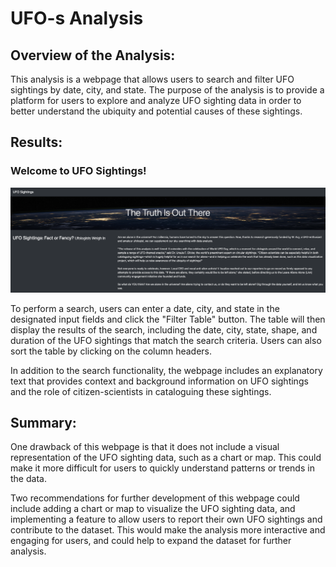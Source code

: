 # UFO-s Analysis

## Overview of the Analysis:

This analysis is a webpage that allows users to search and filter UFO sightings by date, city, and state. The purpose of the analysis is to provide a platform for users to explore and analyze UFO sighting data in order to better understand the ubiquity and potential causes of these sightings.

## Results:

### Welcome to UFO Sightings!

![Pic 1](https://github.com/Hanzian/UFO-s/blob/main/Scrennshots/Screenshot%202023-01-03%20at%2010.38.08%20AM.png)

To perform a search, users can enter a date, city, and state in the designated input fields and click the "Filter Table" button. The table will then display the results of the search, including the date, city, state, shape, and duration of the UFO sightings that match the search criteria. Users can also sort the table by clicking on the column headers.

In addition to the search functionality, the webpage includes an explanatory text that provides context and background information on UFO sightings and the role of citizen-scientists in cataloguing these sightings.

## Summary:

One drawback of this webpage is that it does not include a visual representation of the UFO sighting data, such as a chart or map. This could make it more difficult for users to quickly understand patterns or trends in the data.

Two recommendations for further development of this webpage could include adding a chart or map to visualize the UFO sighting data, and implementing a feature to allow users to report their own UFO sightings and contribute to the dataset. This would make the analysis more interactive and engaging for users, and could help to expand the dataset for further analysis.



